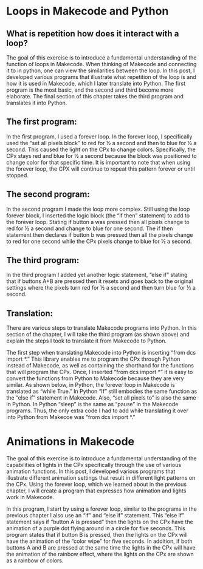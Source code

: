 # Loops in Makecode and Python #

## What is repetition how does it interact with a loop? ##
The goal of this exercise is to introduce a fundamental understanding of the function of loops in Makecode. When thinking of Makecode and connecting it to in python, one can view the similarities between the loop. In this post, I developed various programs that illustrate what repetition of the loop is and how it is used in Makecode, which I later translate into Python. The first program is the most basic, and the second and third become more elaborate. The final section of this chapter takes the third program and translates it into Python. 

## The first program: ##
In the first program, I used a forever loop. In the forever loop, I specifically used the “set all pixels block” to red for ½ a second and then to blue for ½ a second. This caused the light on the CPx to change colors. Specifically, the CPx stays red and blue for ½ a second because the block was positioned to change color for that specific time. It is important to note that when using the forever loop, the CPX will continue to repeat this pattern forever or until stopped. 


## The second program: ##
In the second program I made the loop more complex. Still using the loop forever block, I inserted the logic block (the “if then” statement) to add to the forever loop. Stating if button a was pressed then all pixels change to red for ½ a second and change to blue for one second. The if then statement then declares if button b was pressed then all the pixels change to red for one second while the CPx pixels change to blue for ½ a second. 


## The third program: ##
In the third program I added yet another logic statement, “else if” stating that if buttons A+B are pressed then it resets and goes back to the original settings where the pixels turn red for ½ a second and then turn blue for ½ a second. 

## Translation: ##
There are various steps to translate Makecode programs into Python. In this section of the chapter, I will take the third program (as shown above) and explain the steps I took to translate it from Makecode to Python. 

The first step when translating Makecode into Python is inserting “from dcs import *.” This library enables me to program the CPx through Python instead of Makecode, as well as containing the shorthand for the functions that will program the CPx. Once, I inserted “from dcs import *” it is easy to convert the functions from Python to Makecode because they are very similar. As shown below, in Python, the forever loop in Makecode is translated as “while True.”  In Python “If” still embodies the same function as the “else if” statement in Makecode. Also, “set all pixels to” is also the same in Python. In Python “sleep” is the same as “pause” in the Makecode programs. Thus, the only extra code I had to add while translating it over into Python from Makecoe was “from dcs import *.” 

# Animations in Makecode #

The goal of this exercise is to introduce a fundamental understanding of the capabilities of lights in the CPx specifically through the use of various animation functions.  In this post, I developed various programs that illustrate different animation settings that result in different light patterns on the CPx. Using the forever loop, which we learned about in the previous chapter, I will create a program that expresses how animation and lights work in Makecode. 

In this program, I start by using a forever loop, similar to the programs in the previous chapter I also use an “if” and “else if” statement. This “else if” statement says if “button A is pressed” then the lights on the CPx have the animation of a purple dot flying around in a circle for five seconds. This program states that if button B is pressed, then the lights on the CPx will have the animation of the “color wipe” for five seconds. In addition, if both buttons A and B are pressed at the same time the lights in the CPx will have the animation of the rainbow effect, where the lights on the CPx are shown as a rainbow of colors. 
